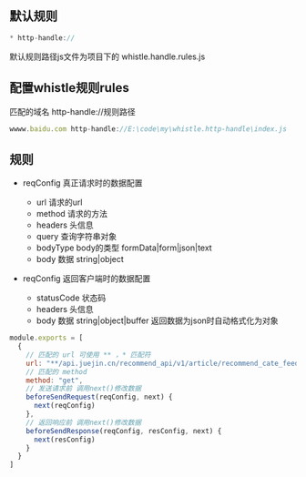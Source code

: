 ## 默认规则
```js
* http-handle://
````
默认规则路径js文件为项目下的 whistle.handle.rules.js

## 配置whistle规则rules

匹配的域名 http-handle://规则路径
```js
wwww.baidu.com http-handle://E:\code\my\whistle.http-handle\index.js
````

## 规则

 - reqConfig 真正请求时的数据配置
   - url 请求的url
   - method 请求的方法
   - headers 头信息
   - query 查询字符串对象
   - bodyType body的类型 formData|form|json|text
   - body 数据  string|object

 - reqConfig 返回客户端时的数据配置
   - statusCode 状态码
   - headers 头信息
   - body 数据  string|object|buffer  返回数据为json时自动格式化为对象

````js
module.exports = [
  {
    // 匹配的 url 可使用 ** ，* 匹配符
    url: "**/api.juejin.cn/recommend_api/v1/article/recommend_cate_feed",
    // 匹配的 method
    method: "get",
    // 发送请求前 调用next()修改数据
    beforeSendRequest(reqConfig, next) {
      next(reqConfig)
    },
    // 返回响应前 调用next()修改数据
    beforeSendResponse(reqConfig, resConfig, next) {
      next(resConfig)
    }
  }
]
````
